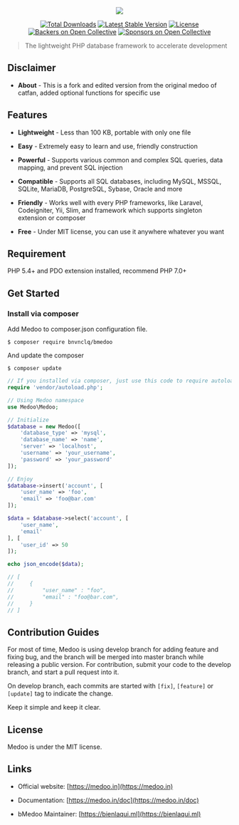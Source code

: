 <p align="center">
    <a href="https://medoo.in" target="_blank"><img src="https://cloud.githubusercontent.com/assets/1467904/19835326/ca62bc36-9ebd-11e6-8b37-7240d76319cd.png"></a>
</p>

<p align="center">
    <a href="https://packagist.org/packages/catfan/medoo"><img alt="Total Downloads" src="https://poser.pugx.org/catfan/medoo/downloads"></a>
    <a href="https://packagist.org/packages/catfan/medoo"><img alt="Latest Stable Version" src="https://poser.pugx.org/catfan/medoo/v/stable"></a>
    <a href="https://packagist.org/packages/catfan/medoo"><img alt="License" src="https://poser.pugx.org/catfan/medoo/license"></a>
    <a href="https://opencollective.com/medoo"><img alt="Backers on Open Collective" src="https://opencollective.com/Medoo/backers/badge.svg"></a>
    <a href="https://opencollective.com/medoo"><img alt="Sponsors on Open Collective" src="https://opencollective.com/Medoo/sponsors/badge.svg"> </a>
</p>

> The lightweight PHP database framework to accelerate development

## Disclaimer
* **About** - This is a fork and edited version from the original medoo of catfan, added optional functions for specific use

## Features

* **Lightweight** - Less than 100 KB, portable with only one file

* **Easy** - Extremely easy to learn and use, friendly construction

* **Powerful** - Supports various common and complex SQL queries, data mapping, and prevent SQL injection

* **Compatible** - Supports all SQL databases, including MySQL, MSSQL, SQLite, MariaDB, PostgreSQL, Sybase, Oracle and more

* **Friendly** - Works well with every PHP frameworks, like Laravel, Codeigniter, Yii, Slim, and framework which supports singleton extension or composer

* **Free** - Under MIT license, you can use it anywhere whatever you want

## Requirement

PHP 5.4+ and PDO extension installed, recommend PHP 7.0+

## Get Started

### Install via composer

Add Medoo to composer.json configuration file.
```
$ composer require bnvnclq/bmedoo
```

And update the composer
```
$ composer update
```

```php
// If you installed via composer, just use this code to require autoloader on the top of your projects.
require 'vendor/autoload.php';

// Using Medoo namespace
use Medoo\Medoo;

// Initialize
$database = new Medoo([
    'database_type' => 'mysql',
    'database_name' => 'name',
    'server' => 'localhost',
    'username' => 'your_username',
    'password' => 'your_password'
]);

// Enjoy
$database->insert('account', [
    'user_name' => 'foo',
    'email' => 'foo@bar.com'
]);

$data = $database->select('account', [
    'user_name',
    'email'
], [
    'user_id' => 50
]);

echo json_encode($data);

// [
//     {
//         "user_name" : "foo",
//         "email" : "foo@bar.com",
//     }
// ]
```

## Contribution Guides

For most of time, Medoo is using develop branch for adding feature and fixing bug, and the branch will be merged into master branch while releasing a public version. For contribution, submit your code to the develop branch, and start a pull request into it.

On develop branch, each commits are started with `[fix]`, `[feature]` or `[update]` tag to indicate the change.

Keep it simple and keep it clear.

## License

Medoo is under the MIT license.

## Links

* Official website: [https://medoo.in](https://medoo.in)

* Documentation: [https://medoo.in/doc](https://medoo.in/doc)

* bMedoo Maintainer: [https://bienlaqui.ml](https://bienlaqui.ml)
